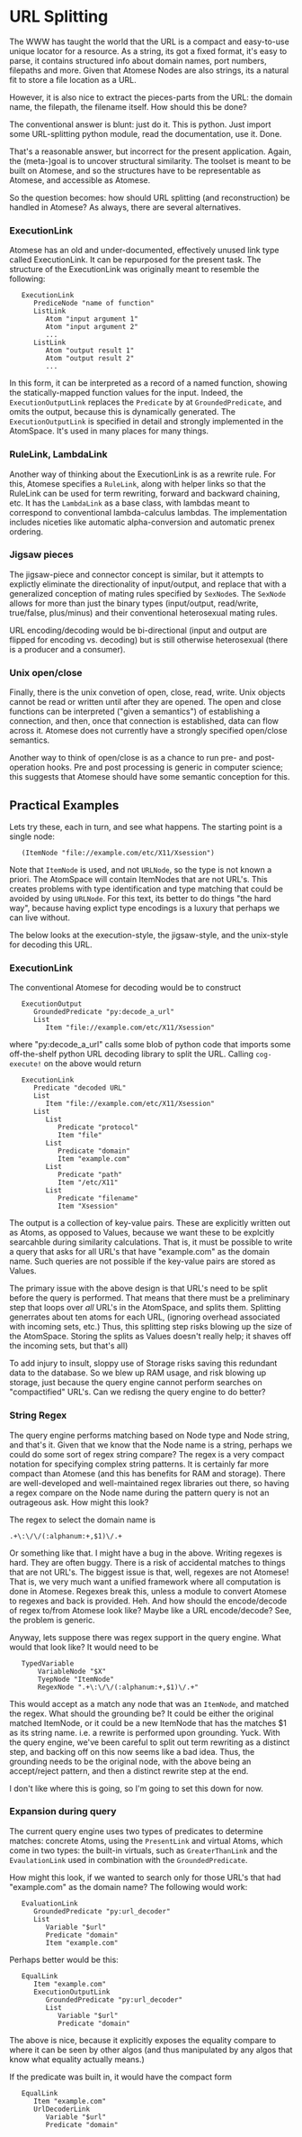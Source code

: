 URL Splitting
=============
The WWW has taught the world that the URL is a compact and easy-to-use
unique locator for a resource. As a string, its got a fixed format, it's
easy to parse, it contains structured info about domain names, port
numbers, filepaths and more.  Given that Atomese Nodes are also strings,
its a natural fit to store a file location as a URL.

However, it is also nice to extract the pieces-parts from the URL: the
domain name, the filepath, the filename itself. How should this be done?

The conventional answer is blunt: just do it. This is python. Just import
some URL-splitting python module, read the documentation, use it. Done.

That's a reasonable answer, but incorrect for the present application.
Again, the (meta-)goal is to uncover structural similarity. The toolset
is meant to be built on Atomese, and so the structures have to be
representable as Atomese, and accessible as Atomese.

So the question becomes: how should URL splitting (and reconstruction)
be handled in Atomese? As always, there are several alternatives.

### ExecutionLink
Atomese has an old and under-documented, effectively unused link type
called ExecutionLink. It can be repurposed for the present task. The
structure of the ExecutionLink was originally meant to resemble the
following:
```
   ExecutionLink
      PrediceNode "name of function"
      ListLink
         Atom "input argument 1"
         Atom "input argument 2"
         ...
      ListLink
         Atom "output result 1"
         Atom "output result 2"
         ...
```
In this form, it can be interpreted as a record of a named function,
showing the statically-mapped function values for the input. Indeed,
the `ExecutionOutputLink` replaces the `Predicate` by at
`GroundedPredicate`, and omits the output, because this is dynamically
generated. The `ExecutionOutputLink` is specified in detail and strongly
implemented in the AtomSpace. It's used in many places for many things.

### RuleLink, LambdaLink
Another way of thinking about the ExecutionLink is as a rewrite rule.
For this, Atomese specifies a `RuleLink`, along with helper links so
that the RuleLink can be used for term rewriting, forward and backward
chaining, etc. It has the `LambdaLink` as a base class, with lambdas
meant to correspond to conventional lambda-calculus lambdas. The
implementation includes niceties like automatic alpha-conversion and
automatic prenex ordering.

### Jigsaw pieces
The jigsaw-piece and connector concept is similar, but it attempts to
explictly eliminate the directionality of input/output, and replace
that with a generalized conception of mating rules specified by
`SexNode`s. The `SexNode` allows for more than just the binary types
(input/output, read/write, true/false, plus/minus) and their
conventional heterosexual mating rules.

URL encoding/decoding would be bi-directional (input and output are
flipped for encoding vs. decoding) but is still otherwise heterosexual
(there is a producer and a consumer).

### Unix open/close
Finally, there is the unix convetion of open, close, read, write. Unix
objects cannot be read or written until after they are opened. The open
and close functions can be interpreted ("given a semantics") of
establishing a connection, and then, once that connection is established,
data can flow across it. Atomese does not currently have a strongly
specified open/close semantics.

Another way to think of open/close is as a chance to run pre- and
post-operation hooks. Pre and post processing is generic in computer
science; this suggests that Atomese should have some semantic conception
for this.

Practical Examples
------------------
Lets try these, each in turn, and see what happens. The starting point
is a single node:
```
   (ItemNode "file://example.com/etc/X11/Xsession")
```
Note that `ItemNode` is used, and not `URLNode`, so the type is not known
a priori. The AtomSpace will contain  ItemNodes that are not URL's. This
creates problems with type identification and type matching that could be
avoided by using `URLNode`. For this text, its better to do things "the
hard way", because having explict type encodings is a luxury that perhaps
we can live without.

The below looks at the execution-style, the jigsaw-style, and the unix-style
for decoding this URL.

### ExecutionLink
The conventional Atomese for decoding would be to construct
```
   ExecutionOutput
      GroundedPredicate "py:decode_a_url"
      List
         Item "file://example.com/etc/X11/Xsession"
```
where "py:decode_a_url" calls some blob of python code that imports
some off-the-shelf python URL decoding library to split the URL.
Calling `cog-execute!` on the above would return
```
   ExecutionLink
      Predicate "decoded URL"
      List
         Item "file://example.com/etc/X11/Xsession"
      List
         List
            Predicate "protocol"
            Item "file"
         List
            Predicate "domain"
            Item "example.com"
         List
            Predicate "path"
            Item "/etc/X11"
         List
            Predicate "filename"
            Item "Xsession"
```
The output is a collection of key-value pairs. These are explicitly
written out as Atoms, as opposed to Values, because we want these
to be explcitly searcahble during similarity calculations. That is,
it must be possible to write a query that asks for all URL's that have
"example.com" as the domain name. Such queries are not possible if the
key-value pairs are stored as Values.

The primary issue with the above design is that URL's need to be split
before the query is performed. That means that there must be a preliminary
step that loops over *all* URL's in the AtomSpace, and splits them.
Splitting generrates about ten atoms for each URL, (ignoring overhead
associated with incoming sets, etc.) Thus, this splitting step risks
blowing up the size of the AtomSpace. Storing the splits as Values
doesn't really help; it shaves off the incoming sets, but that's all)

To add injury to insult, sloppy use of Storage risks saving this redundant
data to the database. So we blew up RAM usage, and risk blowing up storage,
just because the query engine cannot perform searches on "compactified" URL's.
Can we redisng the query engine to do better?

### String Regex
The query engine performs matching based on Node type and Node string,
and that's it. Given that we know that the Node name is a string, perhaps
we could do some sort of regex string compare?  The regex is a very compact
notation for specifying complex string patterns. It is certainly far more
compact than Atomese (and this has benefits for RAM and storage). There
are well-developed and well-maintained regex libraries out there, so having
a regex compare on the Node name during the pattern query is not an
outrageous ask. How might this look?

The regex to select the domain name is
```
.+\:\/\/(:alphanum:+,$1)\/.+
```
Or something like that. I might have a bug in the above.  Writing regexes
is hard. They are often buggy.  There is a risk of accidental matches to
things that are not URL's.  The biggest issue is that, well, regexes are
not Atomese! That is, we very much want a unified framework where all
computation is done in Atomese. Regexes break this, unless a module to
convert Atomese to regexes and back is provided. Heh. And how should the
encode/decode of regex to/from Atomese look like? Maybe like a URL
encode/decode?  See, the problem is generic.

Anyway, lets suppose there was regex support in the query engine. What would
that look like? It would need to be
```
   TypedVariable
       VariableNode "$X"
       TyepNode "ItemNode"
       RegexNode ".+\:\/\/(:alphanum:+,$1)\/.+"
```
This would accept as a match any node that was an `ItemNode`, and matched
the regex. What should the grounding be? It could be either the original
matched ItemNode, or it could be a new ItemNode that has the matches $1 as
its string name. i.e. a rewrite is performed upon grounding. Yuck. With
the query engine, we've been careful to split out term rewriting as a
distinct step, and backing off on this now seems like a bad idea. Thus,
the grounding needs to be the original node, with the above being an
accept/reject pattern, and then a distinct rewrite step at the end.

I don't like where this is going, so I'm going to set this down for now.

### Expansion during query
The current query engine uses two types of predicates to determine
matches: concrete Atoms, using the `PresentLink` and virtual Atoms,
which come in two types: the built-in virtuals, such as `GreaterThanLink`
and the `EvaulationLink` used in combination with the `GroundedPredicate`.

How might this look, if we wanted to search only for those URL's that
had "example.com" as the domain name?  The following would work:

```
   EvaluationLink
      GroundedPredicate "py:url_decoder"
      List
         Variable "$url"
         Predicate "domain"
         Item "example.com"
```
Perhaps better would be this:
```
   EqualLink
      Item "example.com"
      ExecutionOutputLink
         GroundedPredicate "py:url_decoder"
         List
            Variable "$url"
            Predicate "domain"
```
The above is nice, because it explicitly exposes the equality compare
to where it can be seen by other algos (and thus manipulated by any
algos that know what equality actually means.)

If the predicate was built in, it would have the compact form
```
   EqualLink
      Item "example.com"
      UrlDecoderLink
         Variable "$url"
         Predicate "domain"
```
